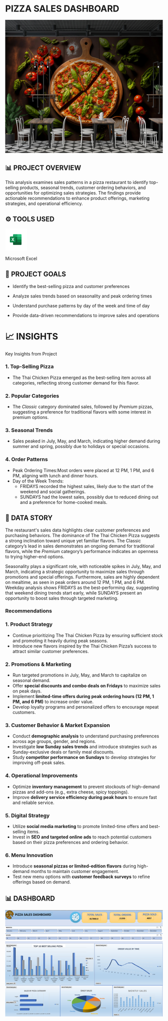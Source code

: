 # PIZZA SALES DASHBOARD
![](image2.webp)



## 📊 PROJECT OVERVIEW

This analysis examines sales patterns in a pizza restaurant to identify top-selling products, seasonal trends, customer ordering behaviors, and opportunities for optimizing sales strategies. The findings provide actionable recommendations to enhance product offerings, marketing strategies, and operational efficiency.

## ⚙️ TOOLS USED
[<img src="microsoftexcelicon.webp" alt="Excel Logo" width="70" height="70">](microsoftexcelicon.webp) &nbsp;

 Microsoft Excel

## 🚀 PROJECT GOALS
- Identify the best-selling pizza and customer preferences
   
- Analyze sales trends based on seasonality and peak ordering times
  
- Understand purchase patterns by day of the week and time of day
  
- Provide data-driven recommendations to improve sales and operations

# 📈 INSIGHTS
Key Insights from Project

### 1. Top-Selling Pizza  
- The Thai Chicken Pizza emerged as the best-selling item across all categories, reflecting strong customer demand for this flavor.  

### 2. Popular Categories  
- The *Classic* category dominated sales, followed by *Premium* pizzas, suggesting a preference for traditional flavors with some interest in premium options.  

### 3. Seasonal Trends 
- Sales peaked in July, May, and March, indicating higher demand during summer and spring, possibly due to holidays or special occasions.

### 4. Order Patterns 
- Peak Ordering Times:Most orders were placed at 12 PM, 1 PM, and 6 PM, aligning with lunch and dinner hours.  
- Day of the Week Trends:
  - FRIDAYS recorded the highest sales, likely due to the start of the weekend and social gatherings.  
  - SUNDAYS had the lowest sales, possibly due to reduced dining out and a preference for home-cooked meals.  

## 🧠 DATA STORY

The restaurant's sales data highlights clear customer preferences and purchasing behaviors. The dominance of The Thai Chicken Pizza suggests a strong inclination toward unique yet familiar flavors. The Classic category’s lead in sales demonstrates an ongoing demand for traditional flavors, while the *Premium* category’s performance indicates an openness to trying higher-end options.  

Seasonality plays a significant role, with noticeable spikes in July, May, and March, indicating a strategic opportunity to maximize sales through promotions and special offerings. Furthermore, sales are highly dependent on mealtime, as seen in peak orders around 12 PM, 1 PM, and 6 PM. Weekday analysis shows FRIDAYS as the best-performing day, suggesting that weekend dining trends start early, while SUNDAYS present an opportunity to boost sales through targeted marketing.  
  
### Recommendations
### 1. Product Strategy  
- Continue prioritizing The Thai Chicken Pizza by ensuring sufficient stock and promoting it heavily during peak seasons.  
- Introduce new flavors inspired by the Thai Chicken Pizza’s success to attract similar customer preferences.  

### 2. Promotions & Marketing  
- Run targeted promotions in July, May, and March to capitalize on seasonal demand.  
- Offer **special discounts and combo deals on Fridays** to maximize sales on peak days.  
- Implement **limited-time offers during peak ordering hours (12 PM, 1 PM, and 6 PM)** to increase order value.  
- Develop loyalty programs and personalized offers to encourage repeat customers.  

### 3. Customer Behavior & Market Expansion  
- Conduct **demographic analysis** to understand purchasing preferences across age groups, gender, and regions.  
- Investigate **low Sunday sales trends** and introduce strategies such as Sunday-exclusive deals or family meal discounts.  
- Study **competitor performance on Sundays** to develop strategies for improving off-peak sales.  

### 4. Operational Improvements  
- Optimize **inventory management** to prevent stockouts of high-demand pizzas and add-ons (e.g., extra cheese, spicy toppings).  
- Improve **delivery service efficiency during peak hours** to ensure fast and reliable service.  

### 5. Digital Strategy  
- Utilize **social media marketing** to promote limited-time offers and best-selling items.  
- Invest in **SEO and targeted online ads** to reach potential customers based on their pizza preferences and ordering behavior.  

### 6. Menu Innovation  
- Introduce **seasonal pizzas or limited-edition flavors** during high-demand months to maintain customer engagement.  
- Test new menu options with **customer feedback surveys** to refine offerings based on demand. 

## 📊 DASHBOARD
![](Dashboard.png)



